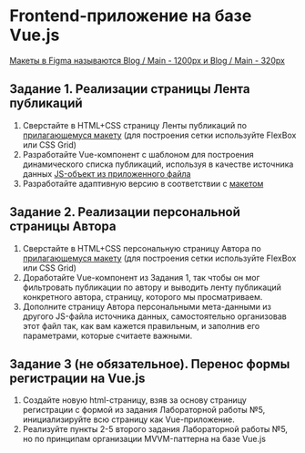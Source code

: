 # Frontend-приложение на базе Vue.js

[Макеты в Figma называются Blog / Main - 1200px и Blog / Main - 320px](https://www.figma.com/file/SG6dBjfpRfansnrWjmDgcl/Wireframes?node-id=2232%3A28316)

## Задание 1. Реализации страницы Лента публикаций

1. Сверстайте в HTML+CSS страницу Ленты публикаций по [прилагающемуся макету](https://github.com/RSTU-Citg-Space/web_lab/tree/frontend/AIB/Lab_7_Vuejs/Main_1200px.png) (для построения сетки используйте FlexBox или CSS Grid)
2. Разработайте Vue-компонент с шаблоном для построения динамического списка публикаций, используя в качестве источника данных [JS-объект из приложенного файла](https://github.com/RSTU-Citg-Space/web_lab/blob/frontend/AIB/Lab_7_Vuejs/content/data.js)
3. Разработайте адаптивную версию в соответствии с [макетом](https://github.com/RSTU-Citg-Space/web_lab/blob/frontend/AVB/Lab_7_Vuejs/Main_320px.png)

## Задание 2. Реализации персональной страницы Автора

1. Сверстайте в HTML+CSS персональную страницу Автора по [прилагающемуся макету](https://github.com/RSTU-Citg-Space/web_lab/blob/frontend/AIB/Lab_7_Vuejs/Author_1200px.png) (для построения сетки используйте FlexBox или CSS Grid)
2. Доработайте Vue-компонент из Задания 1, так чтобы он мог фильтровать публикации по автору и выводить ленту публикаций конкретного автора, страницу, которого мы просматриваем.
3. Дополните страницу Автора персональными мета-данными из другого JS-файла источника данных, самостоятельно организовав этот файл так, как вам кажется правильным, и заполнив его параметрами, которые считаете важными. 

## Задание 3 (не обязательное). Перенос формы регистрации на Vue.js

1. Создайте новую html-страницу, взяв за основу страницу регистрации с формой из задания Лабораторной работы №5, инициализируйте всю страницу как Vue-приложение.
2. Реализуйте пункты 2-5 второго задания Лабораторной работы №5, но по принципам организации MVVM-паттерна на базе Vue.js

